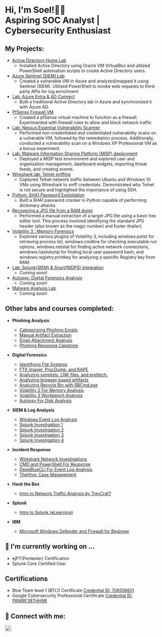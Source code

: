 <h1>Hi, I'm Soel!👨‍💻 <br/>Aspiring SOC Analyst</a> | Cybersecurity Enthusiast</a></h1>

<h2> My Projects:</h2>

- [Active Directory Home Lab](xxx.com)
  - Installed Active Directory using Oracle VM VirtualBox and utilized PowerShell automation scripts to create Active Directory users.
- [Azure Sentinel (SIEM) Lab](xxx.com)
  - Created a vulnerable VM in Azure and analyzed/mapped it using Sentinel (SIEM). Utilized PowerShell to invoke web requests to third-party APIs for log enrichment
- [Lab: Azure Entra & AD Connect](xxx.com)
  - Built a traditional Active Directory lab in Azure and synchronized it with Azure AD.
- [PfSense Firewall VM](xxx.com)
  - Created a pfSense virtual machine to function as a firewall. Experimented with firewall rules to allow and block network traffic
- [Lab: Nessus Essential Vulnerability Scanner](xxx.com)
  - Performed non-credentialed and credentialed vulnerability scans on a vulnerable VM, followed by the remediation process. Additionally, conducted a vulnerability scan on a Windows XP Professional VM as a bonus experiment.
- [Lab: Malware Information Sharing Platform (MISP) deployment ](xxx.com)
  - Deployed a MISP test environment and explored user and organization management, dashboard widgets, importing threat feeds, and creating events.
- [Wireshark lab: Telnet sniffing](xxx.com)
  - Captured Telnet network traffic between Ubuntu and Windows 10 VMs using Wireshark to sniff credentials. Demonstrated why Telnet is not secure and highlighted the importance of using SSH.
- [Python: SHA1 Password Exploitation](xxx.com)
  - Built a SHA1 password cracker in Python capable of performing dictionary attacks.
- [Recovering a JPG file from a RAM dump](xxx.com)
  - Performed a manual extraction of a target JPG file using a basic hex editor tool. This process involved identifying the standard JPG header (also known as the magic number) and footer (trailer).
- [Volatility 3 : Memory Forensics](xxx.com)
  - Explored various plugins of Volatility 3, including windows.pslist for retrieving process list,  windows.cmdline for checking executable run options, windows.netstat for finding active network connections, windows.hashdump for finding local user password hash, and windows.registry.printkey for analyzing a specific Registry key from RAM.
- [Lab: Splunk(SIEM) & Snort(NIDPS) integration](xxx.com)
  - Coming soon!
- [Autopsy: Digital Forensics Analysis](xxx.com)
  - Coming soon!
- [Malware Analysis Lab](xxx.com)
  - Coming soon!

<h2> Other labs and courses completed:</h2>

- <b>Phishing Analysis</b>
  - [Categorizing Phishing Emails](https://elearning.securityblue.team/public/lab-certificate/56995283-fa59-46dd-bde5-09b583c80cec)
  - [Manual Artifact Extraction](https://elearning.securityblue.team/public/lab-certificate/bc929b74-45e8-4af2-b420-654145e59431)
  - [Email Attachment Analysis](https://elearning.securityblue.team/public/lab-certificate/d8eb641e-a2d9-4c69-960f-76a33b7cc2c0)
  - [Phishing Response Capstone](https://elearning.securityblue.team/public/lab-certificate/be94c56d-de8e-4ea4-b550-869942118636)

- <b>Digital Forensics</b>
  - [Identifying File Systems](xxx.com)
  - [FTK Imager, ProcDump, and KAPE](xxx.com)
  - [Analyzing jumplists, LNK files, and prefetch.](xxx.com)
  - [Analyzing browser-based artifacts](xxx.com)
  - [Analyzing Recycle Bin with RBCmd.exe](xxx.com)
  - [Volatility 2 For Memory Analysis](xxx.com)
  - [Volatility 3 Workbench Analysis](xxx.com)
  - [Autopsy For Disk Analysis](xxx.com)

- <b>SIEM & Log Analysis</b>
  - [Windows Event Log Analysis](xxx.com)
  - [Splunk Investigation 1](xxx.com)
  - [Splunk Investigation 2](xxx.com)
  - [Splunk Investigation 3](xxx.com)
  - [Splunk Investigation 4](xxx.com)

- <b>Incident Response</b>
  - [Wireshark Network Investigations](xxx.com)
  - [CMD and PowerShell For Response](xxx.com)
  - [DeepBlueCLI For Event Log Analysis](xxx.com)
  - [TheHive: Case Management](xxx.com)

- <b>Hack the Box</b>
  - [Intro to Network Traffic Analysis by TreyCraf7](xxx.com)

- <b>Splunk</b>
  - [Intro to Splunk (eLearning)](xxx.com)

- <b>IBM</b>
  - [Microsoft Windows Defender and Firewall for Beginner](xxx.com)

<h2>🌱 I'm currently working on ...</h2>

- ejPT(Pentester) Certification
- Splunk Core Certified User



<h2>Certifications</h2>

- Blue Team level 1 (BTL1) Certificate [Credential ID: 706556601](https://drive.google.com/file/d/1WYsRoQLK4LSxpi8TXxHo49TokIsgD-QR/view?usp=sharing)
- Google Cybersecurity Professional Certificate [Credential ID: PRWRF38THH9B](https://www.coursera.org/account/accomplishments/specialization/certificate/PRWRF38THH9B)

  

<h2> 🤳 Connect with me:</h2>

[<img align="left" alt="SoelKwun | LinkedIn" width="22px" src="https://cdn.jsdelivr.net/npm/simple-icons@v3/icons/linkedin.svg" />][linkedin]


[linkedin]: https://linkedin.com/in/soel-kwun-314485282/

<!--
**cybersoel/cybersoel** is a ✨ _special_ ✨ repository because its `README.md` (this file) appears on your GitHub profile.


- 🔭 I’m currently working on ...
- 🌱 I’m currently learning ...
- 👯 I’m looking to collaborate on ...
- 🤔 I’m looking for help with ...
- 💬 Ask me about ...
- 📫 How to reach me: ...
- 😄 Pronouns: ...
- ⚡ Fun fact: ...
-->
